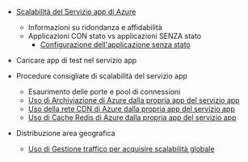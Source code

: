 * [Scalabilità del Servizio app di Azure](../articles/app-service/web-sites-scale.md)
  
  * Informazioni su ridondanza e affidabilità
  * Applicazioni CON stato vs applicazioni SENZA stato
    * [Configurazione dell'applicazione senza stato](https://azure.microsoft.com/blog/disabling-arrs-instance-affinity-in-windows-azure-web-sites/)
* Caricare app di test nel servizio app   
* Procedure consigliate di scalabilità del servizio app
  
  * Esaurimento delle porte e pool di connessioni
  * [Uso di Archiviazione di Azure dalla propria app del servizio app](../articles/storage/blobs/storage-dotnet-how-to-use-blobs.md)
  * [Uso della rete CDN di Azure dalla propria app del servizio app](../articles/cdn/cdn-overview.md)
  * [Uso di Cache Redis di Azure dalla propria app del servizio app](../articles/redis-cache/cache-dotnet-how-to-use-azure-redis-cache.md)
* Distribuzione area geografica
  
  * [Uso di Gestione traffico per acquisire scalabilità globale](../articles/traffic-manager/traffic-manager-overview.md)

